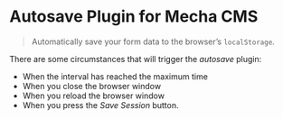 Autosave Plugin for Mecha CMS
=============================

> Automatically save your form data to the browser’s `localStorage`.

There are some circumstances that will trigger the _autosave_ plugin:

 - When the interval has reached the maximum time
 - When you close the browser window
 - When you reload the browser window
 - When you press the _Save Session_ button.